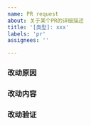 ```yaml
---
name: PR request
about: 关于某个PR的详细描述
title: '[类型]: xxx'
labels: 'pr'
assignees: ''

---
```


### 改动原因
<!-- 清晰描述PR目的、原因 -->

### 改动内容
<!-- 详细描述改了什么，必要的话配截图 -->

### 改动验证
<!-- 如何验证的，必要的修改需要补充单测 -->
